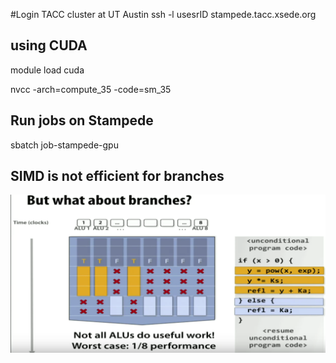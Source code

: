 #Login TACC cluster at UT Austin
ssh -l usesrID stampede.tacc.xsede.org

## using CUDA
module load cuda

nvcc -arch=compute_35 -code=sm_35

## Run jobs on Stampede

sbatch job-stampede-gpu 


## SIMD is not efficient for branches
![](gpubranch.png)
